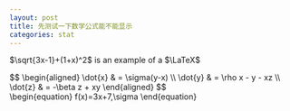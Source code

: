 ```yaml
---
layout: post
title: 先测试一下数学公式能不能显示
categories: stat
---
```

<span>$\sqrt{3x-1}+(1+x)^2$ is an example of a $\LaTeX$</span>
<div>
	$$
\begin{aligned}
\dot{x} & = \sigma(y-x) \\
\dot{y} & = \rho x - y - xz \\
\dot{z} & = -\beta z + xy
\end{aligned}
$$
<div>
<span>\begin{equation} f(x)=3x+7,\sigma \end{equation}</span>